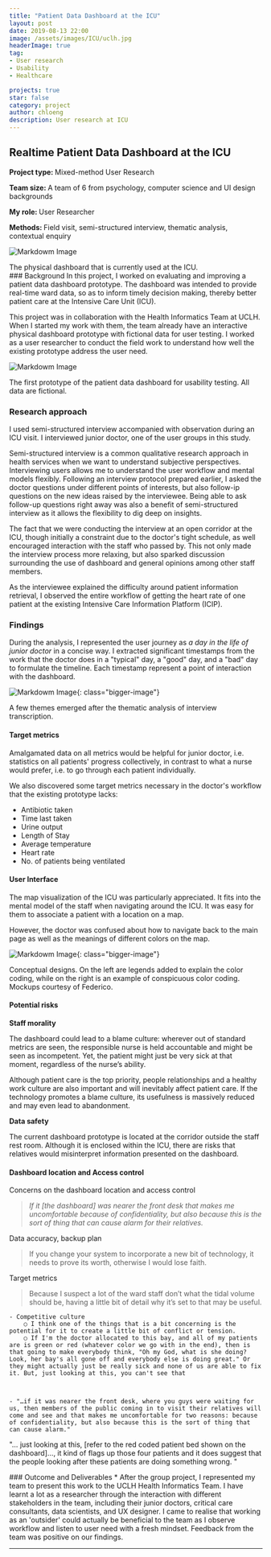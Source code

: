 ```yaml
---
title: "Patient Data Dashboard at the ICU"
layout: post
date: 2019-08-13 22:00
image: /assets/images/ICU/uclh.jpg
headerImage: true
tag:
- User research
- Usability
- Healthcare

projects: true
star: false
category: project
author: chloeng
description: User research at ICU
---
```


## Realtime Patient Data Dashboard at the ICU
<b>Project type: </b> Mixed-method User Research

<b>Team size: </b> A team of 6 from psychology, computer science and UI design backgrounds

<b>My role: </b> User Researcher

<b>Methods: </b> Field visit, semi-structured interview, thematic analysis, contextual enquiry

![Markdowm Image][1]
<figcaption>The physical dashboard that is currently used at the ICU.</figcaption>
### Background
In this project, <span class="evidence">I worked on evaluating and improving a patient data dashboard prototype. The dashboard was intended to provide real-time ward data, so as to inform timely decision making, thereby better patient care at the Intensive Care Unit (ICU).</span>

This project was in collaboration with the Health Informatics Team at UCLH. When I started my work with them, the team already have an interactive physical dashboard prototype with fictional data for user testing. I worked as a user researcher to conduct the field work to understand how well the existing prototype address the user need.



![Markdowm Image][2]
<figcaption>The first prototype of the patient data dashboard for usability testing. All data are fictional.</figcaption>

<div class="breaker"></div>

### Research approach
I used semi-structured interview accompanied with observation during an ICU visit. I interviewed junior doctor, one of the user groups in this study.

Semi-structured interview is a common qualitative research approach in health services when we want to understand subjective perspectives. <span class="evidence">Interviewing users allows me to understand the user workflow and mental models flexibly. Following an interview protocol prepared earlier, I asked the doctor questions under different points of interests, but also follow-ip questions on the new ideas raised by the interviewee. Being able to ask follow-up questions right away was also a benefit of semi-structured interview as it allows the flexibility to dig deep on insights.</span>

<span class="evidence">The fact that we were conducting the interview at an open corridor at the ICU, though initially a constraint due to the doctor's tight schedule, as well encouraged interaction with the staff who passed by.</span> This not only made the interview process more relaxing, but also sparked discussion surrounding the use of dashboard and general opinions among other staff members.

As the interviewee explained the difficulty around patient information retrieval, I observed the entire workflow of getting the heart rate of one patient at the existing  Intensive Care Information Platform (ICIP).

<div class="breaker"></div>

### Findings
During the analysis, I represented the user journey as <i>a day in the life of junior doctor</i> in a concise way. I extracted significant timestamps from the work that the doctor does in a "typical" day, a "good" day, and a "bad" day to formulate the timeline.
Each timestamp represent a point of interaction with the dashboard.



![Markdowm Image][3]{: class="bigger-image"}


A few themes emerged after the thematic analysis of interview transcription.



#### Target metrics

<span class="evidence">Amalgamated data on all metrics would be helpful for junior doctor, i.e. statistics on all patients' progress collectively</span>, in contrast to what a nurse would prefer, i.e. to go through each patient individually.

<span class="evidence">We also discovered some target metrics necessary in the doctor's workflow that the existing prototype lacks:</span>
* Antibiotic taken
* Time last taken
* Urine output
* Length of Stay
* Average temperature
* Heart rate
* No. of patients being ventilated



#### User Interface

<span class="evidence">The map visualization of the ICU was particularly appreciated. It fits into the mental model of the staff when navigating around the ICU. It was easy for them to associate a patient with a location on a map.</span>


<span class="evidence">However, the doctor was confused about how to navigate back to the main page as well as the meanings of different colors on the map.</span>

![Markdowm Image][4]{: class="bigger-image"}
<figcaption>Conceptual designs. On the left are legends added to explain the color coding, while on the right is an example of conspicuous color coding. Mockups courtesy of Federico.</figcaption>


#### Potential risks

<b>Staff morality</b>

<span class="evidence">The dashboard could lead to a blame culture: wherever out of standard metrics are seen, the responsible nurse is held accountable and might be seen as incompetent.</span> Yet, the patient might just be very sick at that moment, regardless of the nurse’s ability.

<span class="evidence">Although patient care is the top priority, people relationships and a healthy work culture are also important and will inevitably affect patient care.</span> If the technology promotes a blame culture, its usefulness is massively reduced and may even lead to abandonment.


<b>Data safety</b>

The current dashboard prototype is located at the corridor outside the staff rest room. Although it is enclosed within the ICU, there are risks that relatives would misinterpret information presented on the dashboard.


#### Dashboard location and Access control
Concerns on the dashboard location and access control
> <i>If it [the dashboard] was nearer the front desk that makes me uncomfortable because of confidentiality, but also because this is the sort of thing that can cause alarm for their relatives.</i>

Data accuracy, backup plan
>If you change your system to incorporate a new bit of technology, it needs to prove its worth, otherwise I would lose faith.

Target metrics
> Because I suspect a lot of the ward staff don’t what the tidal volume should be, having a little bit of detail why it’s set to that may be useful.


	- Competitive culture
		○ I think one of the things that is a bit concerning is the potential for it to create a little bit of conflict or tension.
		○ If I'm the doctor allocated to this bay, and all of my patients are is green or red (whatever color we go with in the end), then is that going to make everybody think, "Oh my God, what is she doing? Look, her bay's all gone off and everybody else is doing great." Or they might actually just be really sick and none of us are able to fix it. But, just looking at this, you can't see that



	- "…if it was nearer the front desk, where you guys were waiting for us, then members of the public coming in to visit their relatives will come and see and that makes me uncomfortable for two reasons: because of confidentiality, but also because this is the sort of thing that can cause alarm."
"… just looking at this, [refer to the red coded patient bed shown on the dashboard]…, it kind of flags up those four patients and it does suggest that the people looking after these patients are doing something wrong. "


<div class="breaker"></div>
### Outcome and Deliverables
* After the group project, I represented my team to present this work to the UCLH Health Informatics Team. I have learnt a lot as a researcher through the interaction with different stakeholders in the team, including their junior doctors, critical care consultants, data scientists, and UX designer. I came to realise that working as an 'outsider' could actually be beneficial to the team as I observe workflow and listen to user need with a fresh mindset. Feedback from the team was positive on our findings.


---
[1]: https://chloenhy.github.io/assets/images/ICU/uclh1.png
[2]: https://chloenhy.github.io/assets/images/ICU/icu_dashboard.png
[3]: https://chloenhy.github.io/assets/images/ICU/uclh3.png
[4]: https://chloenhy.github.io/assets/images/ICU/maps.png
[5]: https://chloenhy.github.io/assets/images/ICU/existing-map.png
